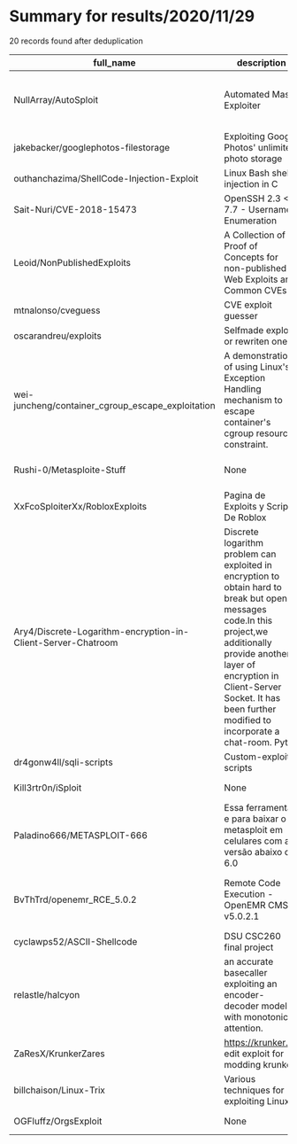 
# Summary for results/2020/11/29
    
20 records found after deduplication

| full_name | description | html_url | matched_list | matched_count | pushed_at | size | stargazers_count | language | forks_count | vul_ids |
|--------------------------------------------------------------|------------------------------------------------------------------------------------------------------------------------------------------------------------------------------------------------------------------------------------------------------------------|---------------------------------------------------------------------------------|--------------------------------------------------------|-----------------|---------------------------|--------|--------------------|------------|---------------|--------------------|
| NullArray/AutoSploit | Automated Mass Exploiter | https://github.com/NullArray/AutoSploit | ['exploit', 'metasploit module OR payload', 'sploit'] | 3 | 2020-11-29 01:36:39+00:00 | 410 | 4427 | Python | 1119 | [] |
| jakebacker/googlephotos-filestorage | Exploiting Google Photos' unlimited photo storage | https://github.com/jakebacker/googlephotos-filestorage | ['exploit'] | 1 | 2020-11-29 16:58:34+00:00 | 128 | 13 | Java | 1 | [] |
| outhanchazima/ShellCode-Injection-Exploit | Linux Bash shell injection in C | https://github.com/outhanchazima/ShellCode-Injection-Exploit | ['exploit', 'shellcode'] | 2 | 2020-11-29 18:40:37+00:00 | 0 | 0 | | 0 | [] |
| Sait-Nuri/CVE-2018-15473 | OpenSSH 2.3 < 7.7 - Username Enumeration | https://github.com/Sait-Nuri/CVE-2018-15473 | ['cve-2'] | 1 | 2020-11-29 17:48:55+00:00 | 6 | 3 | Python | 0 | ['CVE-2018-15473'] |
| Leoid/NonPublishedExploits | A Collection of Proof of Concepts for non-published Web Exploits and Common CVEs | https://github.com/Leoid/NonPublishedExploits | ['exploit'] | 1 | 2020-11-29 15:49:27+00:00 | 0 | 10 | | 0 | [] |
| mtnalonso/cveguess | CVE exploit guesser | https://github.com/mtnalonso/cveguess | ['exploit'] | 1 | 2020-11-29 14:32:12+00:00 | 20 | 2 | Python | 1 | [] |
| oscarandreu/exploits | Selfmade exploits or rewriten ones | https://github.com/oscarandreu/exploits | ['exploit'] | 1 | 2020-11-29 09:39:47+00:00 | 15 | 0 | Python | 0 | [] |
| wei-juncheng/container_cgroup_escape_exploitation | A demonstration of using Linux's Exception Handling mechanism to escape container's cgroup resource constraint. | https://github.com/wei-juncheng/container_cgroup_escape_exploitation | ['exploit'] | 1 | 2020-11-29 13:27:06+00:00 | 7 | 4 | Dockerfile | 1 | [] |
| Rushi-0/Metasploite-Stuff | None | https://github.com/Rushi-0/Metasploite-Stuff | ['metasploit module OR payload'] | 1 | 2020-11-29 07:23:44+00:00 | 0 | 0 | | 0 | [] |
| XxFcoSploiterXx/RobloxExploits | Pagina de Exploits y Scripts De Roblox | https://github.com/XxFcoSploiterXx/RobloxExploits | ['exploit'] | 1 | 2020-11-29 07:19:21+00:00 | 1 | 0 | | 0 | [] |
| Ary4/Discrete-Logarithm-encryption-in-Client-Server-Chatroom | Discrete logarithm problem can exploited in encryption to obtain hard to break but open messages code.In this project,we additionally provide another layer of encryption in Client-Server Socket. It has been further modified to incorporate a chat-room. Pyth | https://github.com/Ary4/Discrete-Logarithm-encryption-in-Client-Server-Chatroom | ['exploit'] | 1 | 2020-11-29 10:15:30+00:00 | 1655 | 0 | Python | 0 | [] |
| dr4gonw4ll/sqli-scripts | Custom-exploit scripts | https://github.com/dr4gonw4ll/sqli-scripts | ['exploit'] | 1 | 2020-11-29 06:41:09+00:00 | 1 | 0 | Python | 0 | [] |
| Kill3rtr0n/iSploit | None | https://github.com/Kill3rtr0n/iSploit | ['sploit'] | 1 | 2020-11-29 20:55:13+00:00 | 22810 | 0 | | 0 | [] |
| Paladino666/METASPLOIT-666 | Essa ferramenta e para baixar o metasploit em celulares com a versão abaixo de 6.0 | https://github.com/Paladino666/METASPLOIT-666 | ['metasploit module OR payload'] | 1 | 2020-11-29 03:30:21+00:00 | 17 | 0 | Shell | 1 | [] |
| BvThTrd/openemr_RCE_5.0.2 | Remote Code Execution - OpenEMR CMS v5.0.2.1 | https://github.com/BvThTrd/openemr_RCE_5.0.2 | ['exploit', 'rce', 'rce poc', 'remote code execution'] | 4 | 2020-11-29 15:49:32+00:00 | 8 | 1 | Python | 1 | [] |
| cyclawps52/ASCII-Shellcode | DSU CSC260 final project | https://github.com/cyclawps52/ASCII-Shellcode | ['shellcode'] | 1 | 2020-11-29 21:28:11+00:00 | 150 | 0 | C# | 0 | [] |
| relastle/halcyon | an accurate basecaller exploiting an encoder-decoder model with monotonic attention. | https://github.com/relastle/halcyon | ['exploit'] | 1 | 2020-11-29 14:50:00+00:00 | 226 | 2 | Python | 2 | [] |
| ZaResX/KrunkerZares | https://krunker.io/ edit exploit for modding krunker | https://github.com/ZaResX/KrunkerZares | ['exploit'] | 1 | 2020-11-29 17:39:19+00:00 | 15396 | 7 | JavaScript | 15 | [] |
| billchaison/Linux-Trix | Various techniques for exploiting Linux | https://github.com/billchaison/Linux-Trix | ['exploit'] | 1 | 2020-11-29 08:14:26+00:00 | 79 | 2 | | 1 | [] |
| OGFluffz/OrgsExploit | None | https://github.com/OGFluffz/OrgsExploit | ['exploit'] | 1 | 2020-11-29 20:19:16+00:00 | 1 | 0 | | 0 | [] |
